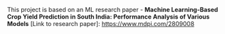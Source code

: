 This project is based on an ML research paper - **Machine Learning-Based Crop Yield Prediction in South India:
 Performance Analysis of Various Models**
 [Link to research paper]: https://www.mdpi.com/2809008

